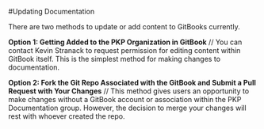 #Updating Documentation

There are two methods to update or add content to GitBooks currently. 

**Option 1: Getting Added to the PKP Organization in GitBook** // You can contact Kevin Stranack to request permission for editing content within GitBook itself. This is the simplest method for making changes to documentation. 

**Option 2: Fork the Git Repo Associated with the GitBook and Submit a Pull Request with Your Changes** // This method gives users an opportunity to make changes without a GitBook account or association within the PKP Documentation group. However, the decision to merge your changes will rest with whoever created the repo. 